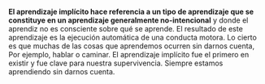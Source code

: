 **El aprendizaje implícito hace referencia a un tipo de aprendizaje que se constituye en un aprendizaje generalmente no-intencional** y donde el aprendiz no es consciente sobre qué se aprende.
El resultado de este aprendizaje es la ejecución automática de una conducta motora. Lo cierto es que muchas de las cosas que aprendemos ocurren sin darnos cuenta, Por ejemplo, hablar o caminar. El aprendizaje implícito fue el primero en existir y fue clave para nuestra supervivencia. Siempre estamos aprendiendo sin darnos cuenta.